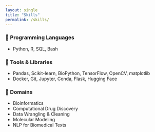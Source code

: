 ```yaml
---
layout: single
title: "Skills"
permalink: /skills/
---
```


### 🧠 Programming Languages
- Python, R, SQL, Bash

### 🧰 Tools & Libraries
- Pandas, Scikit-learn, BioPython, TensorFlow, OpenCV, matplotlib
- Docker, Git, Jupyter, Conda, Flask, Hugging Face

### 🔬 Domains
- Bioinformatics
- Computational Drug Discovery
- Data Wrangling & Cleaning
- Molecular Modeling
- NLP for Biomedical Texts
